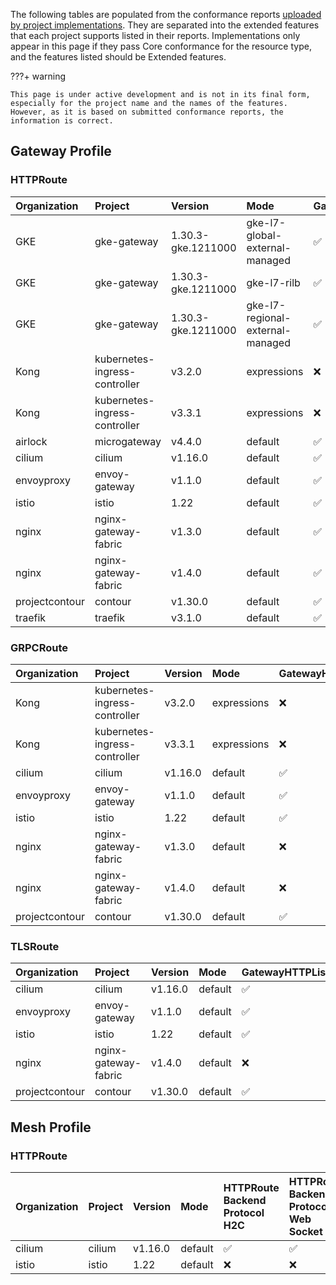 
The following tables are populated from the conformance reports [uploaded by project implementations](https://github.com/kubernetes-sigs/gateway-api/tree/main/conformance/reports). They are separated into the extended features that each project supports listed in their reports.
Implementations only appear in this page if they pass Core conformance for the resource type, and the features listed should be Extended features.



???+ warning


    This page is under active development and is not in its final form,
    especially for the project name and the names of the features.
    However, as it is based on submitted conformance reports, the information is correct.


## Gateway Profile

### HTTPRoute

| Organization   | Project                       | Version            | Mode                             | GatewayPort8080    | HTTPRouteHostRewrite   | HTTPRoutePathRedirect   | HTTPRouteRequestMirror   | HTTPRouteResponseHeaderModification   | HTTPRouteSchemeRedirect   | HTTPRouteMethodMatching   | HTTPRoutePathRewrite   | HTTPRouteQueryParamMatching   | HTTPRouteParentRefPort   | GatewayHTTPListenerIsolation   | GatewayStaticAddresses   | HTTPRouteBackendProtocolH2C   | HTTPRouteBackendProtocolWebSocket   | HTTPRouteBackendRequestHeaderModification   | HTTPRouteBackendTimeout   | HTTPRoutePortRedirect   | HTTPRouteRequestMultipleMirrors   | HTTPRouteRequestTimeout   |
|:---------------|:------------------------------|:-------------------|:---------------------------------|:-------------------|:-----------------------|:------------------------|:-------------------------|:--------------------------------------|:--------------------------|:--------------------------|:-----------------------|:------------------------------|:-------------------------|:-------------------------------|:-------------------------|:------------------------------|:------------------------------------|:--------------------------------------------|:--------------------------|:------------------------|:----------------------------------|:--------------------------|
| GKE            | gke-gateway                   | 1.30.3-gke.1211000 | gke-l7-global-external-managed   | :white_check_mark: | :white_check_mark:     | :white_check_mark:      | :white_check_mark:       | :white_check_mark:                    | :white_check_mark:        | :x:                       | :x:                    | :x:                           | :x:                      | :x:                            | :x:                      | :x:                           | :x:                                 | :x:                                         | :x:                       | :x:                     | :x:                               | :x:                       |
| GKE            | gke-gateway                   | 1.30.3-gke.1211000 | gke-l7-rilb                      | :white_check_mark: | :white_check_mark:     | :white_check_mark:      | :white_check_mark:       | :white_check_mark:                    | :white_check_mark:        | :x:                       | :x:                    | :x:                           | :x:                      | :x:                            | :x:                      | :x:                           | :x:                                 | :x:                                         | :x:                       | :x:                     | :x:                               | :x:                       |
| GKE            | gke-gateway                   | 1.30.3-gke.1211000 | gke-l7-regional-external-managed | :white_check_mark: | :white_check_mark:     | :white_check_mark:      | :white_check_mark:       | :white_check_mark:                    | :white_check_mark:        | :x:                       | :x:                    | :x:                           | :x:                      | :x:                            | :x:                      | :x:                           | :x:                                 | :x:                                         | :x:                       | :x:                     | :x:                               | :x:                       |
| Kong           | kubernetes-ingress-controller | v3.2.0             | expressions                      | :x:                | :white_check_mark:     | :x:                     | :x:                      | :white_check_mark:                    | :x:                       | :white_check_mark:        | :white_check_mark:     | :white_check_mark:            | :x:                      | :x:                            | :x:                      | :x:                           | :x:                                 | :x:                                         | :x:                       | :x:                     | :x:                               | :x:                       |
| Kong           | kubernetes-ingress-controller | v3.3.1             | expressions                      | :x:                | :white_check_mark:     | :x:                     | :x:                      | :white_check_mark:                    | :x:                       | :white_check_mark:        | :white_check_mark:     | :white_check_mark:            | :x:                      | :x:                            | :x:                      | :x:                           | :x:                                 | :x:                                         | :x:                       | :x:                     | :x:                               | :x:                       |
| airlock        | microgateway                  | v4.4.0             | default                          | :white_check_mark: | :x:                    | :x:                     | :x:                      | :x:                                   | :x:                       | :white_check_mark:        | :x:                    | :white_check_mark:            | :white_check_mark:       | :x:                            | :x:                      | :x:                           | :x:                                 | :x:                                         | :x:                       | :x:                     | :x:                               | :x:                       |
| cilium         | cilium                        | v1.16.0            | default                          | :white_check_mark: | :white_check_mark:     | :white_check_mark:      | :white_check_mark:       | :white_check_mark:                    | :white_check_mark:        | :white_check_mark:        | :white_check_mark:     | :white_check_mark:            | :white_check_mark:       | :white_check_mark:             | :white_check_mark:       | :white_check_mark:            | :white_check_mark:                  | :white_check_mark:                          | :white_check_mark:        | :white_check_mark:      | :white_check_mark:                | :white_check_mark:        |
| envoyproxy     | envoy-gateway                 | v1.1.0             | default                          | :white_check_mark: | :white_check_mark:     | :white_check_mark:      | :white_check_mark:       | :white_check_mark:                    | :white_check_mark:        | :white_check_mark:        | :white_check_mark:     | :white_check_mark:            | :white_check_mark:       | :white_check_mark:             | :white_check_mark:       | :x:                           | :x:                                 | :white_check_mark:                          | :white_check_mark:        | :white_check_mark:      | :white_check_mark:                | :white_check_mark:        |
| istio          | istio                         | 1.22               | default                          | :white_check_mark: | :white_check_mark:     | :white_check_mark:      | :white_check_mark:       | :white_check_mark:                    | :white_check_mark:        | :white_check_mark:        | :white_check_mark:     | :white_check_mark:            | :white_check_mark:       | :white_check_mark:             | :white_check_mark:       | :x:                           | :x:                                 | :white_check_mark:                          | :white_check_mark:        | :white_check_mark:      | :white_check_mark:                | :white_check_mark:        |
| nginx          | nginx-gateway-fabric          | v1.3.0             | default                          | :white_check_mark: | :white_check_mark:     | :x:                     | :x:                      | :white_check_mark:                    | :white_check_mark:        | :white_check_mark:        | :white_check_mark:     | :white_check_mark:            | :x:                      | :x:                            | :x:                      | :x:                           | :x:                                 | :x:                                         | :x:                       | :white_check_mark:      | :x:                               | :x:                       |
| nginx          | nginx-gateway-fabric          | v1.4.0             | default                          | :white_check_mark: | :white_check_mark:     | :x:                     | :x:                      | :white_check_mark:                    | :white_check_mark:        | :white_check_mark:        | :white_check_mark:     | :white_check_mark:            | :x:                      | :x:                            | :x:                      | :x:                           | :x:                                 | :x:                                         | :x:                       | :white_check_mark:      | :x:                               | :x:                       |
| projectcontour | contour                       | v1.30.0            | default                          | :white_check_mark: | :white_check_mark:     | :white_check_mark:      | :white_check_mark:       | :white_check_mark:                    | :white_check_mark:        | :white_check_mark:        | :white_check_mark:     | :white_check_mark:            | :white_check_mark:       | :white_check_mark:             | :white_check_mark:       | :x:                           | :x:                                 | :white_check_mark:                          | :white_check_mark:        | :white_check_mark:      | :white_check_mark:                | :white_check_mark:        |
| traefik        | traefik                       | v3.1.0             | default                          | :white_check_mark: | :white_check_mark:     | :white_check_mark:      | :x:                      | :x:                                   | :white_check_mark:        | :white_check_mark:        | :white_check_mark:     | :white_check_mark:            | :x:                      | :x:                            | :x:                      | :x:                           | :x:                                 | :x:                                         | :x:                       | :white_check_mark:      | :x:                               | :x:                       |

### GRPCRoute

| Organization   | Project                       | Version   | Mode        | GatewayHTTPListenerIsolation   | GatewayPort8080    | GatewayStaticAddresses   |
|:---------------|:------------------------------|:----------|:------------|:-------------------------------|:-------------------|:-------------------------|
| Kong           | kubernetes-ingress-controller | v3.2.0    | expressions | :x:                            | :x:                | :x:                      |
| Kong           | kubernetes-ingress-controller | v3.3.1    | expressions | :x:                            | :x:                | :x:                      |
| cilium         | cilium                        | v1.16.0   | default     | :white_check_mark:             | :white_check_mark: | :white_check_mark:       |
| envoyproxy     | envoy-gateway                 | v1.1.0    | default     | :white_check_mark:             | :white_check_mark: | :white_check_mark:       |
| istio          | istio                         | 1.22      | default     | :white_check_mark:             | :white_check_mark: | :white_check_mark:       |
| nginx          | nginx-gateway-fabric          | v1.3.0    | default     | :x:                            | :x:                | :x:                      |
| nginx          | nginx-gateway-fabric          | v1.4.0    | default     | :x:                            | :x:                | :x:                      |
| projectcontour | contour                       | v1.30.0   | default     | :white_check_mark:             | :white_check_mark: | :white_check_mark:       |

### TLSRoute

| Organization   | Project              | Version   | Mode    | GatewayHTTPListenerIsolation   | GatewayPort8080    | GatewayStaticAddresses   |
|:---------------|:---------------------|:----------|:--------|:-------------------------------|:-------------------|:-------------------------|
| cilium         | cilium               | v1.16.0   | default | :white_check_mark:             | :white_check_mark: | :white_check_mark:       |
| envoyproxy     | envoy-gateway        | v1.1.0    | default | :white_check_mark:             | :white_check_mark: | :white_check_mark:       |
| istio          | istio                | 1.22      | default | :white_check_mark:             | :white_check_mark: | :white_check_mark:       |
| nginx          | nginx-gateway-fabric | v1.4.0    | default | :x:                            | :x:                | :x:                      |
| projectcontour | contour              | v1.30.0   | default | :white_check_mark:             | :white_check_mark: | :white_check_mark:       |

## Mesh Profile

### HTTPRoute

| Organization   | Project   | Version   | Mode    | HTTPRoute Backend Protocol H2C   | HTTPRoute Backend Protocol Web Socket   | HTTPRoute Backend Request Header Modification   | HTTPRoute Backend Timeout   | HTTPRoute Host Rewrite   | HTTPRoute Method Matching   | HTTPRoute Path Redirect   | HTTPRoute Path Rewrite   | HTTPRoute Port Redirect   | HTTPRoute Query Param Matching   | HTTPRoute Request Mirror   | HTTPRoute Request Multiple Mirrors   | HTTPRoute Request Timeout   | HTTPRoute Response Header Modification   | HTTPRoute Scheme Redirect   | Mesh Cluster IP Matching   | Mesh Consumer Route   | HTTPRoute Parent Ref Port   |
|:---------------|:----------|:----------|:--------|:---------------------------------|:----------------------------------------|:------------------------------------------------|:----------------------------|:-------------------------|:----------------------------|:--------------------------|:-------------------------|:--------------------------|:---------------------------------|:---------------------------|:-------------------------------------|:----------------------------|:-----------------------------------------|:----------------------------|:---------------------------|:----------------------|:----------------------------|
| cilium         | cilium    | v1.16.0   | default | :white_check_mark:               | :white_check_mark:                      | :white_check_mark:                              | :white_check_mark:          | :white_check_mark:       | :white_check_mark:          | :white_check_mark:        | :white_check_mark:       | :white_check_mark:        | :white_check_mark:               | :white_check_mark:         | :white_check_mark:                   | :white_check_mark:          | :white_check_mark:                       | :white_check_mark:          | :white_check_mark:         | :white_check_mark:    | :x:                         |
| istio          | istio     | 1.22      | default | :x:                              | :x:                                     | :white_check_mark:                              | :white_check_mark:          | :white_check_mark:       | :white_check_mark:          | :white_check_mark:        | :white_check_mark:       | :white_check_mark:        | :white_check_mark:               | :white_check_mark:         | :white_check_mark:                   | :white_check_mark:          | :white_check_mark:                       | :white_check_mark:          | :x:                        | :white_check_mark:    | :white_check_mark:          |